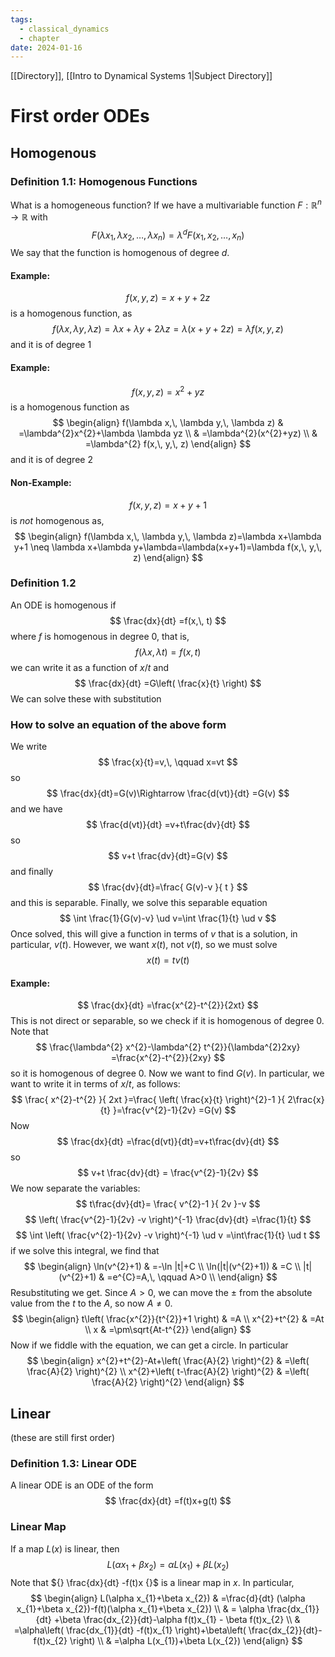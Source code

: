 ```yaml
---
tags:
  - classical_dynamics
  - chapter
date: 2024-01-16
---
```

[[Directory]], [[Intro to Dynamical Systems 1|Subject Directory]]
# First order ODEs
## Homogenous
### Definition 1.1: Homogenous Functions
What is a homogeneous function? If we have a multivariable function ${} F:\mathbb{R}^{n}\to{}\mathbb{R} {}$ with
$$
F(\lambda x_{1},\, \lambda x_{2},\,\dots,\,\lambda x_{n})=\lambda^{d} F(x_{1},\, x_{2},\,\dots,\,x_{n})
$$
We say that the function is homogenous of degree ${} d$.
#### Example: 
$$
f(x,\, y,\, z)=x+y+2z
$$
is a homogenous function, as
$$
f(\lambda x,\, \lambda y,\, \lambda z)=\lambda x+\lambda y+2\lambda z = \lambda(x+y+2z )=\lambda  f(x,\, y,\, z)
$$
and it is of degree 1
#### Example:
$$
f(x,\, y,\, z)=x^{2}+yz
$$
is a homogenous function as
$$
\begin{align}
f(\lambda x,\, \lambda y,\, \lambda z) & =\lambda^{2}x^{2}+\lambda \lambda yz \\
 & =\lambda^{2}(x^{2}+yz) \\
 & =\lambda^{2} f(x,\, y,\, z)
\end{align}
$$
and it is of degree 2
#### Non-Example:
$$
f(x,\, y,\, z)=x+y+1
$$
is *not* homogenous as, 
$$
\begin{align}
f(\lambda x,\, \lambda y,\, \lambda z)=\lambda x+\lambda y+1 \neq \lambda x+\lambda y+\lambda=\lambda(x+y+1)=\lambda f(x,\, y,\, z)
\end{align}
$$
### Definition 1.2
An ODE is homogenous if
$$
\frac{dx}{dt} =f(x,\, t)
$$
where ${} f {}$ is homogenous in degree 0, that is, 
$$
f(\lambda x,\, \lambda t)=f(x,\, t)
$$
we can write it as a function of ${} x/t {}$ and
$$
\frac{dx}{dt} =G\left( \frac{x}{t} \right)
$$
We can solve these with substitution
### How to solve an equation of the above form
We write 
$$
\frac{x}{t}=v,\, \qquad x=vt
$$
so
$$
\frac{dx}{dt}=G(v)\Rightarrow \frac{d(vt)}{dt} =G(v)
$$
and we have
$$
\frac{d(vt)}{dt} =v+t\frac{dv}{dt} 
$$
so
$$
v+t \frac{dv}{dt}=G(v)
$$
and finally
$$
\frac{dv}{dt}=\frac{ G(v)-v }{ t }
$$
and this is separable. Finally, we solve this separable equation
$$
\int \frac{1}{G(v)-v} \ud v=\int \frac{1}{t} \ud v  
$$
Once solved, this will give a function in terms of $v {}$ that is a solution, in particular, $v(t) {}$. However, we want ${} x(t) {}$, not ${} v(t) {}$, so we must solve 
$$
x(t)=tv(t)
$$
#### Example:
$$
\frac{dx}{dt} =\frac{x^{2}-t^{2}}{2xt} 
$$
This is not direct or separable, so we check if it is homogenous of degree 0. Note that 
$$
\frac{\lambda^{2} x^{2}-\lambda^{2} t^{2}}{\lambda^{2}2xy} =\frac{x^{2}-t^{2}}{2xy} 
$$
so it is homogenous of degree 0. Now we want to find ${} G(v) {}$. In particular, we want to write it in terms of ${} x/t {}$, as follows:
$$
\frac{ x^{2}-t^{2} }{ 2xt }=\frac{ \left( \frac{x}{t} \right)^{2}-1 }{ 2\frac{x}{t} }=\frac{v^{2}-1}{2v} =G(v)
$$
Now
$$
\frac{dx}{dt} =\frac{d(vt)}{dt}=v+t\frac{dv}{dt}  
$$
so
$$
v+t \frac{dv}{dt} = \frac{v^{2}-1}{2v} 
$$
We now separate the variables:
$$
t\frac{dv}{dt}= \frac{ v^{2}-1 }{ 2v }-v
$$
$$
\left( \frac{v^{2}-1}{2v} -v \right)^{-1} \frac{dv}{dt} =\frac{1}{t}
$$
$$
 \int  \left( \frac{v^{2}-1}{2v} -v \right)^{-1} \ud v =\int\frac{1}{t} \ud t
$$
if we solve this integral, we find that
$$
\begin{align}
 \ln(v^{2}+1) & =-\ln |t|+C   \\
 \ln(|t|(v^{2}+1)) & =C \\
|t|(v^{2}+1) & =e^{C}=A,\, \qquad A>0 \\
 \end{align}
$$
Resubstituting we get. Since $A>0 {}$, we can move the $\pm {}$ from the absolute value from the ${} t$ to the ${} A {}$, so now $A\neq 0 {}$.
$$
\begin{align}
 t\left( \frac{x^{2}}{t^{2}}+1 \right) & =A   \\
x^{2}+t^{2} & =At \\
x & =\pm\sqrt{At-t^{2}}
 \end{align}
$$
Now if we fiddle with the equation, we can get a circle. In particular
$$
\begin{align}
x^{2}+t^{2}-At+\left( \frac{A}{2} \right)^{2} &  =\left( \frac{A}{2} \right)^{2} \\
x^{2}+\left( t-\frac{A}{2} \right)^{2} & =\left( \frac{A}{2} \right)^{2}
\end{align}
$$
## Linear
(these are still first order)
### Definition 1.3: Linear ODE
A linear ODE is an ODE of the form
$$
\frac{dx}{dt} =f(t)x+g(t)
$$
### Linear Map
If a map ${} L(x)$ is linear, then 
$$
L(\alpha x_{1}+\beta x_{2})=\alpha L(x_{1})+\beta L(x_{2})
$$
Note that ${} \frac{dx}{dt} -f(t)x {}$ is a linear map in $x$. In particular, 
$$
\begin{align}
 L(\alpha x_{1}+\beta x_{2}) & =\frac{d}{dt} (\alpha x_{1}+\beta x_{2})-f(t)(\alpha x_{1}+\beta x_{2})  \\
 & = \alpha  \frac{dx_{1}}{dt} +\beta  \frac{dx_{2}}{dt}-\alpha f(t)x_{1} - \beta f(t)x_{2} \\
 & =\alpha\left(  \frac{dx_{1}}{dt} -f(t)x_{1} \right)+\beta\left(  \frac{dx_{2}}{dt}-f(t)x_{2} \right) \\
 & =\alpha L(x_{1})+\beta L(x_{2})
 \end{align}
$$